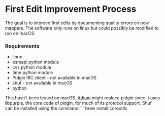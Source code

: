 # First Edit Improvement Process

The goal is to improve first edits by documenting quality errors on new mappers. The software only runs on linux but could possibly be modified to run on macOS. 

### Requirements
*  linux
*  osmapi python module
*  cvs python module
*  time python module
*  Pidgin IRC client - not available in macOS
*  shuf - not available in macOS
*  python

This hasn't been tested on macOS. [Adium](http://adium.im) might replace pidgin since it uses libpurple, the core code of pidgin, for much of its protocol support. Shuf can be installed using the command:```
brew install coreutils
```

